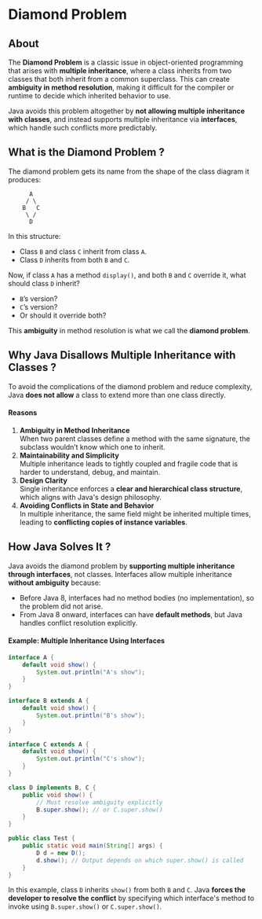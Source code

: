 # Diamond Problem

## About

The **Diamond Problem** is a classic issue in object-oriented programming that arises with **multiple inheritance**, where a class inherits from two classes that both inherit from a common superclass. This can create **ambiguity in method resolution**, making it difficult for the compiler or runtime to decide which inherited behavior to use.

Java avoids this problem altogether by **not allowing multiple inheritance with classes**, and instead supports multiple inheritance via **interfaces**, which handle such conflicts more predictably.

## What is the Diamond Problem ?

The diamond problem gets its name from the shape of the class diagram it produces:

```
      A
     / \
    B   C
     \ /
      D
```

In this structure:

* Class `B` and class `C` inherit from class `A`.
* Class `D` inherits from both `B` and `C`.

Now, if class `A` has a method `display()`, and both `B` and `C` override it, what should class `D` inherit?

* `B`’s version?
* `C`’s version?
* Or should it override both?

This **ambiguity** in method resolution is what we call the **diamond problem**.

## Why Java Disallows Multiple Inheritance with Classes ?

To avoid the complications of the diamond problem and reduce complexity, Java **does not allow** a class to extend more than one class directly.

#### **Reasons**

1. **Ambiguity in Method Inheritance**\
   When two parent classes define a method with the same signature, the subclass wouldn’t know which one to inherit.
2. **Maintainability and Simplicity**\
   Multiple inheritance leads to tightly coupled and fragile code that is harder to understand, debug, and maintain.
3. **Design Clarity**\
   Single inheritance enforces a **clear and hierarchical class structure**, which aligns with Java's design philosophy.
4. **Avoiding Conflicts in State and Behavior**\
   In multiple inheritance, the same field might be inherited multiple times, leading to **conflicting copies of instance variables**.

## **How Java Solves It ?**

Java avoids the diamond problem by **supporting multiple inheritance through interfaces**, not classes. Interfaces allow multiple inheritance **without ambiguity** because:

* Before Java 8, interfaces had no method bodies (no implementation), so the problem did not arise.
* From Java 8 onward, interfaces can have **default methods**, but Java handles conflict resolution explicitly.

#### **Example: Multiple Inheritance Using Interfaces**

```java
interface A {
    default void show() {
        System.out.println("A's show");
    }
}

interface B extends A {
    default void show() {
        System.out.println("B's show");
    }
}

interface C extends A {
    default void show() {
        System.out.println("C's show");
    }
}

class D implements B, C {
    public void show() {
        // Must resolve ambiguity explicitly
        B.super.show(); // or C.super.show()
    }
}

public class Test {
    public static void main(String[] args) {
        D d = new D();
        d.show(); // Output depends on which super.show() is called
    }
}
```

In this example, class `D` inherits `show()` from both `B` and `C`. Java **forces the developer to resolve the conflict** by specifying which interface's method to invoke using `B.super.show()` or `C.super.show()`.
